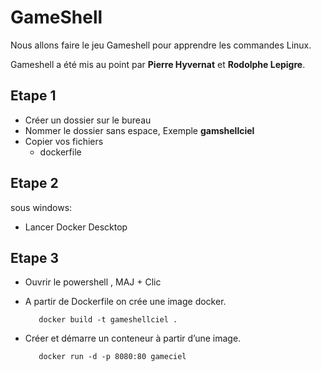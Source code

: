 # GameShell

Nous allons faire le jeu Gameshell pour apprendre les commandes Linux.

Gameshell a été mis au point par **Pierre Hyvernat** et **Rodolphe Lepigre**.

## Etape 1 
* Créer un dossier sur le bureau
* Nommer le dossier sans espace,     Exemple **gamshellciel**
* Copier vos fichiers
  * dockerfile
 

## Etape 2
sous windows:
* Lancer Docker Descktop

## Etape 3
* Ouvrir le powershell , MAJ + Clic
- A partir de Dockerfile on crée une image docker.

         docker build -t gameshellciel .
  
- Créer et démarre un conteneur à partir d’une image.

         docker run -d -p 8080:80 gameciel
